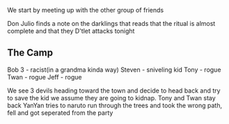 We start by meeting up with the other group of friends 

Don Julio finds a note on the darklings that reads that the ritual is almost complete and that they D'tlet attacks tonight 

## The Camp 
Bob 3 - racist(in a grandma kinda way)
Steven - sniveling kid
Tony - rogue 
Twan - rogue 
Jeff - rogue

We see 3 devils heading toward the town and decide to head back and try to save the kid we assume they are going to kidnap. Tony and Twan stay back 
YanYan tries to naruto run through the trees and took the wrong path, fell and got seperated from the party 